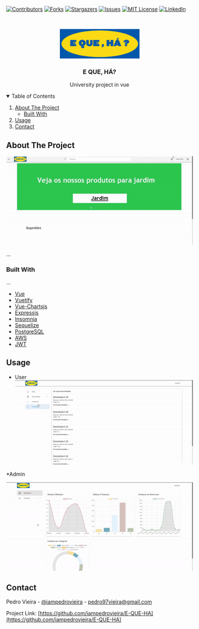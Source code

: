 [![Contributors][contributors-shield]][contributors-url]
[![Forks][forks-shield]][forks-url]
[![Stargazers][stars-shield]][stars-url]
[![Issues][issues-shield]][issues-url]
[![MIT License][license-shield]][license-url]
[![LinkedIn][linkedin-shield]][linkedin-url]



<!-- PROJECT LOGO -->
<br />
<p align="center">
  <a href="project-links">
    <img src="stuff/logo.png" alt="Logo" width="215" height="80">
  </a>

  <h3 align="center">E QUE, HÁ?</h3>

  <p align="center">
    University project in vue
    <br />
    
  </p>
</p>

<!-- TABLE OF CONTENTS -->
<details open="open">
  <summary>Table of Contents</summary>
  <ol>
    <li>
      <a href="#about-the-project">About The Project</a>
      <ul>
        <li><a href="#built-with">Built With</a></li>
      </ul>
    </li>
    <li><a href="#usage">Usage</a></li>
    <li><a href="#contact">Contact</a></li>
  </ol>
</details>

<!-- ABOUT THE PROJECT -->
## About The Project

![](/stuff/main.gif)

...

### Built With

...

* [Vue](https://vuejs.org/)
* [Vuetify](https://vuetifyjs.com/en/)
* [Vue-Chartsjs](https://vue-chartjs.org/)
* [Expressjs](https://expressjs.com/)
* [Insomnia](https://expressjs.com/)
* [Sequelize](https://sequelize.org/)
* [PostgreSQL](https://www.postgresql.org/)
* [AWS](https://aws.amazon.com/pt/)
* [JWT](https://jwt.io/)



<!-- USAGE EXAMPLES -->
## Usage
* User
![](/stuff/user.gif)

*Admin 

![](/stuff/admin.gif)

<!-- CONTACT -->
## Contact

Pedro Vieira - [@iampedrovieira](https://twitter.com/iampedrovieira) - pedro97vieira@gmail.com

Project Link: [https://github.com/iampedrovieira/E-QUE-HA](https://github.com/iampedrovieira/E-QUE-HA)


<!-- MARKDOWN LINKS & IMAGES -->
<!-- https://www.markdownguide.org/basic-syntax/#reference-style-links -->
[contributors-shield]: https://img.shields.io/github/contributors/iampedrovieira/E-QUE-HA/.svg?style=for-the-badge
[contributors-url]: https://github.com/iampedrovieira/E-QUE-HA/graphs/contributors
[forks-shield]: https://img.shields.io/github/forks/iampedrovieira/E-QUE-HA/.svg?style=for-the-badge
[forks-url]: https://github.com/iampedrovieira/E-QUE-HA/network/members
[stars-shield]: https://img.shields.io/github/stars/iampedrovieira/E-QUE-HA/.svg?style=for-the-badge
[stars-url]: https://github.com/iampedrovieira/E-QUE-HA/stargazers
[issues-shield]: https://img.shields.io/github/issues/iampedrovieira/E-QUE-HA/.svg?style=for-the-badge
[issues-url]: https://github.com/iampedrovieira/E-QUE-HA/issues
[license-shield]: https://img.shields.io/github/license/iampedrovieira/E-QUE-HA/.svg?style=for-the-badge
[license-url]: https://github.com/iampedrovieira/E-QUE-HA/blob/master/LICENSE.txt
[linkedin-shield]: https://img.shields.io/badge/-LinkedIn-black.svg?style=for-the-badge&logo=linkedin&colorB=555
[linkedin-url]: https://www.linkedin.com/in/pedro-vieira-0561781b8/
[product-screenshot]: images/screenshot.png
